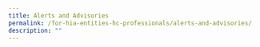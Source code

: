 ```yaml
---
title: Alerts and Advisories
permalink: /for-hia-entities-hc-professionals/alerts-and-advisories/
description: ""
---
```

